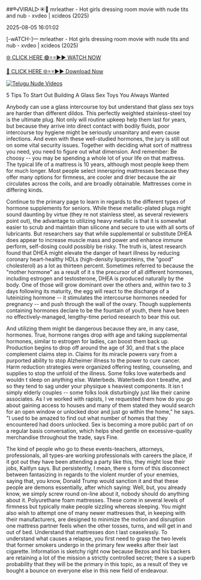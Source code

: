 ##®️√VIRAL▷☀️👄    mrleather - Hot girls dressing room movie with nude tits and nub - xvdeo &#124; xcideos (2025)

2025-08-05 16:01:02



[-wATCH-]—    mrleather - Hot girls dressing room movie with nude tits and nub - xvdeo &#124; xcideos (2025)

[🌐 CLICK HERE 🟢==►► WATCH NOW](https://www.youtucams.com/tracking/githubcom)

[🔴 CLICK HERE 🌐==►► Download Now](https://www.youtucams.com/tracking/githubcom)

[![Telugu Nude Videos](https://i.imgur.com/dJHk4Zq.gif)](https://www.youtucams.com/tracking/githubcom)



5 Tips To Start Out Building A Glass Sex Toys You Always Wanted

Anybody can use a glass intercourse toy but understand that glass sex toys are harder than different dildos. This perfectly weighted stainless-steel toy is the ultimate plug. Not only will routine upkeep help them last for years, but because they arrive into direct contact with bodily fluids, poor intercourse toy hygiene might be seriously unsanitary and even cause infections. And even with these well-studied hormones, the jury is still out on some vital security issues. Together with deciding what sort of mattress you need, you need to figure out what dimension. And remember: Be choosy -- you may be spending a whole lot of your life on that mattress. The typical life of a mattress is 10 years, although most people keep them for much longer. Most people select innerspring mattresses because they offer many options for firmness, are cooler and drier because the air circulates across the coils, and are broadly obtainable. Mattresses come in differing kinds.

Continue to the primary page to learn in regards to the different types of hormone supplements for seniors. While these metallic-plated plugs might sound daunting by virtue (they re not stainless steel, as several reviewers point out), the advantage to utilizing heavy metallic is that it is somewhat easier to scrub and maintain than silicone and secure to use with all sorts of lubricants. But researchers say that while supplemental or substitute DHEA does appear to increase muscle mass and power and enhance immune perform, self-dosing could possibly be risky. The truth is, latest research found that DHEA might elevate the danger of heart illness by reducing coronary heart-healthy HDLs (high-density lipoproteins, the "good" cholesterol) as a lot as thirteen percent. Sometimes referred to because the "mother hormone" as a result of it s the precursor of all different hormones, including estrogen and testosterone, DHEA is produced naturally by the body. One of those will grow dominant over the others and, within two to 3 days following its maturity, the egg will react to the discharge of a luteinizing hormone -- it stimulates the intercourse hormones needed for pregnancy -- and push through the wall of the ovary. Though supplements containing hormones declare to be the fountain of youth, there have been no effectively-managed, lengthy-time period research to bear this out.

And utilizing them might be dangerous because they are, in any case, hormones. True, hormone ranges drop with age and taking supplemental hormones, similar to estrogen for ladies, can boost them back up. Production begins to drop off around the age of 30, and that s the place complement claims step in. Claims for its miracle powers vary from a purported ability to stop Alzheimer illness to the power to cure cancer. Harm reduction strategies were organized offering testing, counseling, and supplies to stop the unfold of the illness. Some folks love waterbeds and wouldn t sleep on anything else. Waterbeds. Waterbeds don t breathe, and so they tend to sag under your physique s heaviest components. It isn t simply elderly couples -- some folks look disturbingly just like their canine associates. As I ve worked with rapists, I ve requested them how do you go about gaining access to houses and many of them stated they would search for an open window or unlocked door and just go within the home," he says. "I used to be amazed to find out what number of homes that they encountered had doors unlocked.  Sex is becoming a more public part of on a regular basis conversation, which helps shed gentle on excessive-quality merchandise throughout the trade,  says Fine.

 The kind of people who go to these events-teachers, attorneys, professionals, all types-are working professionals with careers the place, if it got out they have been attending a party like this, they might lose their jobs,  Kaitlyn says. But persistently, I mean, there s form of this disconnect between fantasizing in regards to the violent murder of your enemies, saying that, you know, Donald Trump would sanction it and that these people are demons essentially, after which saying: Well, but, you already know, we simply screw round on-line about it, nobody should do anything about it. Polyurethane foam mattresses. These come in several levels of firmness but typically make people sizzling whereas sleeping. You might also wish to attempt one of many newer mattresses that, in keeping with their manufacturers, are designed to minimize the motion and disruption one mattress partner feels when the other tosses, turns, and will get in and out of bed. Understand that mattresses don t last ceaselessly. To understand what causes a relapse, you first need to grasp the two levels that former smokers undergo in the primary few weeks after their last cigarette. Information is sketchy right now because Bezos and his backers are retaining a lot of the mission a strictly controlled secret; there s a superb probability that they will be the primary in this topic, as a result of they ve bought a bounce on everyone else in this new field of endeavour.